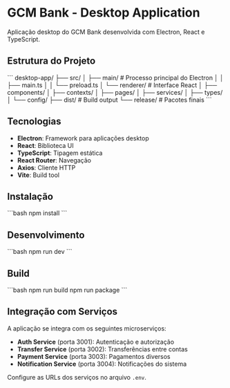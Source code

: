 # GCM Bank - Desktop Application

Aplicação desktop do GCM Bank desenvolvida com Electron, React e TypeScript.

## Estrutura do Projeto

\`\`\`
desktop-app/
├── src/
│   ├── main/           # Processo principal do Electron
│   │   ├── main.ts
│   │   └── preload.ts
│   └── renderer/       # Interface React
│       ├── components/
│       ├── contexts/
│       ├── pages/
│       ├── services/
│       ├── types/
│       └── config/
├── dist/              # Build output
└── release/           # Pacotes finais
\`\`\`

## Tecnologias

- **Electron**: Framework para aplicações desktop
- **React**: Biblioteca UI
- **TypeScript**: Tipagem estática
- **React Router**: Navegação
- **Axios**: Cliente HTTP
- **Vite**: Build tool

## Instalação

\`\`\`bash
npm install
\`\`\`

## Desenvolvimento

\`\`\`bash
npm run dev
\`\`\`

## Build

\`\`\`bash
npm run build
npm run package
\`\`\`

## Integração com Serviços

A aplicação se integra com os seguintes microserviços:

- **Auth Service** (porta 3001): Autenticação e autorização
- **Transfer Service** (porta 3002): Transferências entre contas
- **Payment Service** (porta 3003): Pagamentos diversos
- **Notification Service** (porta 3004): Notificações do sistema

Configure as URLs dos serviços no arquivo `.env`.
